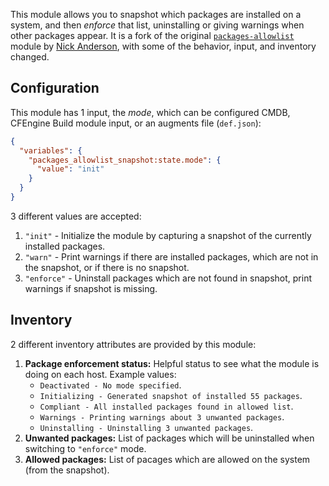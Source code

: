 This module allows you to snapshot which packages are installed on a system, and then _enforce_ that list, uninstalling or giving warnings when other packages appear.
It is a fork of the original [`packages-allowlist`](https://github.com/nickanderson/cfengine-packages-allowlist) module by [Nick Anderson](https://github.com/nickanderson), with some of the behavior, input, and inventory changed.

## Configuration

This module has 1 input, the _mode_, which can be configured CMDB, CFEngine Build module input, or an augments file (`def.json`):

```json
{
  "variables": {
    "packages_allowlist_snapshot:state.mode": {
      "value": "init"
    }
  }
}
```

3 different values are accepted:

1. `"init"` - Initialize the module by capturing a snapshot of the currently installed packages.
2. `"warn"` - Print warnings if there are installed packages, which are not in the snapshot, or if there is no snapshot.
3. `"enforce"` - Uninstall packages which are not found in snapshot, print warnings if snapshot is missing.

## Inventory

2 different inventory attributes are provided by this module:

1. **Package enforcement status:** Helpful status to see what the module is doing on each host. Example values:
   * `Deactivated - No mode specified`.
   * `Initializing - Generated snapshot of installed 55 packages`.
   * `Compliant - All installed packages found in allowed list`.
   * `Warnings - Printing warnings about 3 unwanted packages`.
   * `Uninstalling - Uninstalling 3 unwanted packages`.
2. **Unwanted packages:** List of packages which will be uninstalled when switching to `"enforce"` mode.
3. **Allowed packages:** List of pacages which are allowed on the system (from the snapshot).
